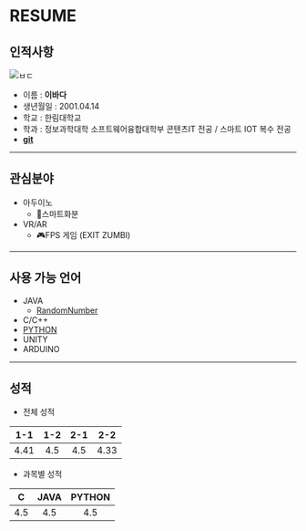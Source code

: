 # RESUME
## 인적사항
![ㅂㄷ](https://user-images.githubusercontent.com/80818640/163997620-b7d1a062-e37d-4593-997c-496738e4d4c6.jpg)
* 이름 : **이바다**
* 생년월일 : 2001.04.14
* 학교 : 한림대학교
* 학과 : 정보과학대학 소프트웨어융합대학부 콘텐츠IT 전공 / 스마트 IOT 복수 전공
* **[git](http://lbd0.github.com)**
***
## 관심분야
* 아두이노
  + 🌱스마트화분
* VR/AR
  + 🎮FPS 게임 (EXIT ZUMBI)
***
## 사용 가능 언어
* JAVA
  + [RandomNumber](http://github.com/lbd0/RandomNumber)
* C/C++
* [PYTHON](http://github.com/lbd0/python2021)
* UNITY
* ARDUINO
***
## 성적
* 전체 성적  

|1-1|1-2|2-1|2-2|
|:---:|:---:|:---:|:---:|
|4.41|4.5|4.5|4.33|
* 과목별 성적
  
|C|JAVA|PYTHON|
|:--:|:--:|:--:|
|4.5|4.5|4.5|  
